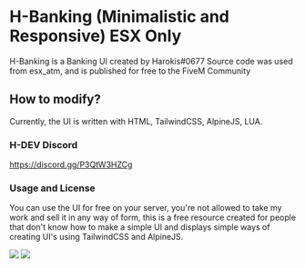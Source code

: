 # H-Banking (Minimalistic and Responsive) ESX Only
H-Banking is a Banking UI created by Harokis#0677 Source code was used from esx_atm, and is published for free to the FiveM Community

## How to modify?
Currently, the UI is written with HTML, TailwindCSS, AlpineJS, LUA.

### H-DEV Discord
https://discord.gg/P3QtW3HZCg

### Usage and License
You can use the UI for free on your server, you're not allowed to take my work and sell it in any way of form, this is a free resource created for people that don't know how to make a simple UI and displays simple ways of creating UI's using TailwindCSS and AlpineJS.

![](https://medal.tv/clips/50866325/d1337S2ewb50)
![](https://i.imgur.com/wYipfAE.jpeg)
